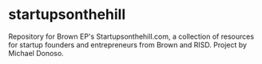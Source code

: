 # startupsonthehill
Repository for Brown EP's Startupsonthehill.com, a collection of resources for startup founders and entrepreneurs from Brown and RISD. Project by Michael Donoso.
